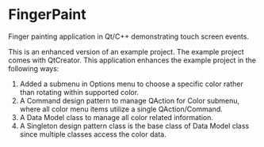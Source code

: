 # FingerPaint
Finger painting application in Qt/C++ demonstrating touch screen events.

This is an enhanced version of an example project.  The example project comes with QtCreator.  This application enhances the example project in the following ways:
  1.  Added a submenu in Options menu to choose a specific color rather than rotating within supported color.
  2.  A Command design pattern to manage QAction for Color submenu, where all color menu items utilize a single QAction/Command.
  3.  A Data Model class to manage all color related information.
  4.  A Singleton design pattern class is the base class of Data Model class since multiple classes access the color data.
